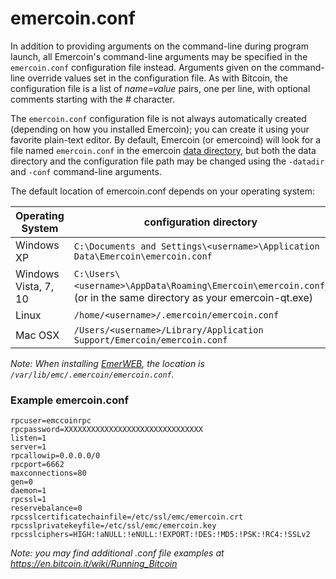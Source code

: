 # emercoin.conf

In addition to providing arguments on the command-line during program launch, all Emercoin's command-line arguments may be specified in the `emercoin.conf` configuration file instead. Arguments given on the command-line override values set in the configuration file. As with Bitcoin, the configuration file is a list of _name=value_ pairs, one per line, with optional comments starting with the _#_ character.

The `emercoin.conf` configuration file is not always automatically created (depending on how you installed Emercoin); you can create it using your favorite plain-text editor. By default, Emercoin (or emercoind) will look for a file named `emercoin.conf` in the emercoin <a target="_blank" rel="nofollow" href="https://en.bitcoin.it/wiki/Data\_directory">data directory</a>, but both the data directory and the configuration file path may be changed using the `-datadir` and `-conf` command-line arguments.

The default location of emercoin.conf depends on your operating system:

<div class="boxOverflow">
<table>
<thead>
<tr>
<th>Operating System</th>
<th>configuration directory</th>
</tr>
</thead>
<tbody>
<tr>
<td>Windows XP</td>
<td><code>C:\Documents and Settings\&lt;username&gt;\Application Data\Emercoin\emercoin.conf</code></td>
</tr>
<tr>
<td>Windows Vista, 7, 10</td>
<td><code>C:\Users\&lt;username&gt;\AppData\Roaming\Emercoin\emercoin.conf</code>, (or in the same directory as your emercoin-qt.exe)</td>
</tr>
<tr>
<td>Linux</td>
<td><code>/home/&lt;username&gt;/.emercoin/emercoin.conf</code></td>
</tr>
<tr>
<td>Mac OSX</td>
<td><code>/Users/&lt;username&gt;/Library/Application Support/Emercoin/emercoin.conf</code></td>
</tr></tbody></table>
</div>

*Note: When installing [EmerWEB](/en/install-software/core-wallets/emerweb-wallet.md), the location is `/var/lib/emc/.emercoin/emercoin.conf`.*

### Example emercoin.conf
```text
rpcuser=emccoinrpc
rpcpassword=XXXXXXXXXXXXXXXXXXXXXXXXXXXXXXX
listen=1
server=1
rpcallowip=0.0.0.0/0
rpcport=6662
maxconnections=80
gen=0
daemon=1
rpcssl=1
reservebalance=0
rpcsslcertificatechainfile=/etc/ssl/emc/emercoin.crt
rpcsslprivatekeyfile=/etc/ssl/emc/emercoin.key
rpcsslciphers=HIGH:!aNULL:!eNULL:!EXPORT:!DES:!MD5:!PSK:!RC4:!SSLv2
```

*Note: you may find additional .conf file examples at <a target="_blank" rel="nofollow" href="https://en.bitcoin.it/wiki/Running_Bitcoin">https://en.bitcoin.it/wiki/Running_Bitcoin</a>*


